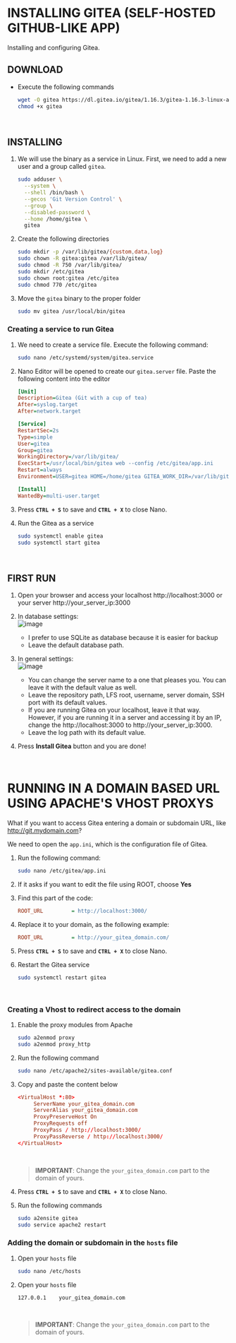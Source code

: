 # INSTALLING GITEA (SELF-HOSTED GITHUB-LIKE APP)
Installing and configuring Gitea.

## DOWNLOAD
* Execute the following commands
  
  ```bash
  wget -O gitea https://dl.gitea.io/gitea/1.16.3/gitea-1.16.3-linux-amd64
  chmod +x gitea
  ```

<br>

## INSTALLING
1. We will use the binary as a service in Linux. First, we need to add a new user and a group called `gitea`.

   ```bash
   sudo adduser \
     --system \
     --shell /bin/bash \
     --gecos 'Git Version Control' \
     --group \
     --disabled-password \
     --home /home/gitea \
     gitea
   ```

2. Create the following directories

   ```bash
   sudo mkdir -p /var/lib/gitea/{custom,data,log}
   sudo chown -R gitea:gitea /var/lib/gitea/
   sudo chmod -R 750 /var/lib/gitea/
   sudo mkdir /etc/gitea
   sudo chown root:gitea /etc/gitea
   sudo chmod 770 /etc/gitea
   ```
   
3. Move the `gitea` binary to the proper folder

   ```bash
   sudo mv gitea /usr/local/bin/gitea
   ```

### Creating a service to run Gitea

1. We need to create a service file. Execute the following command:

   ```bash
   sudo nano /etc/systemd/system/gitea.service
   ```

2. Nano Editor will be opened to create our `gitea.server` file. Paste the following content into the editor

   ```ini
   [Unit]
   Description=Gitea (Git with a cup of tea)
   After=syslog.target
   After=network.target

   [Service]
   RestartSec=2s
   Type=simple
   User=gitea
   Group=gitea
   WorkingDirectory=/var/lib/gitea/
   ExecStart=/usr/local/bin/gitea web --config /etc/gitea/app.ini
   Restart=always
   Environment=USER=gitea HOME=/home/gitea GITEA_WORK_DIR=/var/lib/gitea

   [Install]
   WantedBy=multi-user.target
   ```

 3. Press **`CTRL + S`** to save and **`CTRL + X`** to close Nano.
 4. Run the Gitea as a service
 
    ```bash
    sudo systemctl enable gitea
    sudo systemctl start gitea
    ```

<br>

## FIRST RUN

1. Open your browser and access your localhost http://localhost:3000 or your server http://your_server_ip:3000
1. In database settings:<br>
   ![image](https://user-images.githubusercontent.com/49572917/158070145-47a6f073-d479-4bbd-9b81-c1715be9fb32.png)
   
   * I prefer to use SQLite as database because it is easier for backup
   * Leave the default database path.
   
1. In general settings:<br>
   ![image](https://user-images.githubusercontent.com/49572917/158070177-285b5b7d-bfc0-45b6-8a95-cf51715fb36a.png)
   * You can change the server name to a one that pleases you. You can leave it with the default value as well.
   * Leave the repository path, LFS root, username, server domain, SSH port with its default values.
   * If you are running Gitea on your localhost, leave it that way. However, if you are running it in a server and accessing it by an IP, change the http://localhost:3000 to http://your_server_ip:3000.
   * Leave the log path with its default value.
   
1. Press **Install Gitea** button and you are done!

<br>

# RUNNING IN A DOMAIN BASED URL USING APACHE'S VHOST PROXYS
What if you want to access Gitea entering a domain or subdomain URL, like http://git.mydomain.com?

We need to open the `app.ini`, which is the configuration file of Gitea.

1. Run the following command:

   ```bash
   sudo nano /etc/gitea/app.ini
   ```

2. If it asks if you want to edit the file using ROOT, choose **Yes**
3. Find this part of the code:
   
   ```ini
   ROOT_URL         = http://localhost:3000/
   ```

4. Replace it to your domain, as the following example:

   ```ini
   ROOT_URL         = http://your_gitea_domain.com/
   ```

5. Press **`CTRL + S`** to save and **`CTRL + X`** to close Nano.
6. Restart the Gitea service

   ```bash
   sudo systemctl restart gitea
   ```
<br>

### Creating a Vhost to redirect access to the domain

1. Enable the proxy modules from Apache

   ```bash
   sudo a2enmod proxy
   sudo a2enmod proxy_http
   ```
   
3. Run the following command

   ```bash
   sudo nano /etc/apache2/sites-available/gitea.conf
   ```

1. Copy and paste the content below

   ```conf
   <VirtualHost *:80>
        ServerName your_gitea_domain.com
        ServerAlias your_gitea_domain.com
        ProxyPreserveHost On
        ProxyRequests off
        ProxyPass / http://localhost:3000/
        ProxyPassReverse / http://localhost:3000/
   </VirtualHost>
   ```
   <br>
   
   > **IMPORTANT**: Change the `your_gitea_domain.com` part to the domain of yours.

1. Press **`CTRL + S`** to save and **`CTRL + X`** to close Nano.
1. Run the following commands

   ```bash
   sudo a2ensite gitea
   sudo service apache2 restart
   ```

### Adding the domain or subdomain in the `hosts` file

1. Open your `hosts` file

   ```bash
   sudo nano /etc/hosts
   ```

1. Open your `hosts` file

   ```hosts
   127.0.0.1    your_gitea_domain.com
   ```
   <br>
   
   > **IMPORTANT**: Change the `your_gitea_domain.com` part to the domain of yours.
